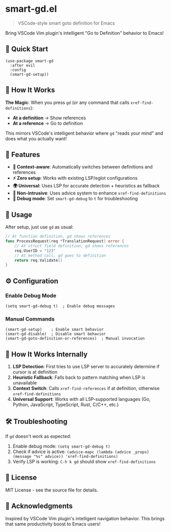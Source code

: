 # smart-gd.el

> VSCode-style smart goto definition for Emacs

Bring VSCode Vim plugin's intelligent "Go to Definition" behavior to Emacs!

## 🚀 Quick Start

```elisp
(use-package smart-gd
  :after evil
  :config
  (smart-gd-setup))
```

## 🎯 How It Works

**The Magic**: When you press `gd` (or any command that calls `xref-find-definitions`):

- **At a definition** → Show references
- **At a reference** → Go to definition

This mirrors VSCode's intelligent behavior where `gd` "reads your mind" and does what you actually want!

## 🌟 Features

- **🧠 Context-aware**: Automatically switches between definitions and references
- **⚡ Zero setup**: Works with existing LSP/eglot configurations  
- **🌍 Universal**: Uses LSP for accurate detection + heuristics as fallback
- **🔧 Non-intrusive**: Uses advice system to enhance `xref-find-definitions`
- **🐛 Debug mode**: Set `smart-gd-debug` to `t` for troubleshooting

## 📖 Usage

After setup, just use `gd` as usual:

```go
// At function definition, gd shows references
func ProcessRequest(req *TranslationRequest) error {
    // At struct field definition, gd shows references  
    req.UserID = "123"
    // At method call, gd goes to definition
    return req.Validate()
}
```

## ⚙️ Configuration

### Enable Debug Mode

```elisp
(setq smart-gd-debug t)  ; Enable debug messages
```

### Manual Commands

```elisp
(smart-gd-setup)    ; Enable smart behavior
(smart-gd-disable)  ; Disable smart behavior
(smart-gd-goto-definition-or-references)  ; Manual invocation
```

## 🔧 How It Works Internally

1. **LSP Detection**: First tries to use LSP server to accurately determine if cursor is at definition
2. **Heuristic Fallback**: Falls back to pattern matching when LSP is unavailable
3. **Context Switch**: Calls `xref-find-references` if at definition, otherwise `xref-find-definitions`
4. **Universal Support**: Works with all LSP-supported languages (Go, Python, JavaScript, TypeScript, Rust, C/C++, etc.)

## 🛠️ Troubleshooting

If `gd` doesn't work as expected:

1. Enable debug mode: `(setq smart-gd-debug t)`
2. Check if advice is active: `(advice-mapc (lambda (advice _props) (message "%s" advice)) 'xref-find-definitions)`
3. Verify LSP is working: `C-h k gd` should show `xref-find-definitions`

## 📄 License

MIT License - see the source file for details.

## 🙏 Acknowledgments

Inspired by VSCode Vim plugin's intelligent navigation behavior. This brings that same productivity boost to Emacs users!
